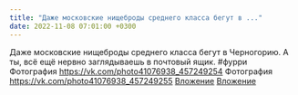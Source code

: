 ```yaml
---
title: "Даже московские нищеброды среднего класса бегут в ..."
date: 2022-11-08 07:01:00 +0300
---
```


Даже московские нищеброды среднего класса бегут в Черногорию. А ты, всё ещё нервно заглядываешь в почтовый ящик.
#фурри
Фотография
<a class="vk-attach" href="https://vk.com/photo41076938_457249254">https://vk.com/photo41076938_457249254</a>
Фотография
<a class="vk-attach" href="https://vk.com/photo41076938_457249255">https://vk.com/photo41076938_457249255</a>
<a class="vk-attach" href="https://vk.com/photo41076938_457249254">Вложение</a>
<a class="vk-attach" href="https://vk.com/photo41076938_457249255">Вложение</a>

